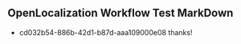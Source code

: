 ## OpenLocalization Workflow Test MarkDown
* cd032b54-886b-42d1-b87d-aaa109000e08 thanks!

<!--HONumber=Sep16_HO1-->


